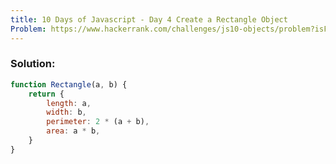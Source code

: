 ```yaml
---
title: 10 Days of Javascript - Day 4 Create a Rectangle Object
Problem: https://www.hackerrank.com/challenges/js10-objects/problem?isFullScreen=true
---
```


### **Solution:**

```js
function Rectangle(a, b) {
	return {
		length: a,
		width: b,
		perimeter: 2 * (a + b),
		area: a * b,
	}
}
```
